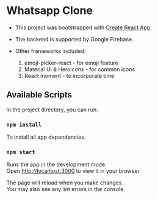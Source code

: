 # Whatsapp Clone

- This project was bootstrapped with [Create React App](https://github.com/facebook/create-react-app).
- The backend is supported by Google Firebase.

- Other frameworks included:
    1. emoji-picker-react - for emoji feature
    2. Material UI & Heroicons - for common icons
    3. React moment - to incorporate time

## Available Scripts

In the project directory, you can run:

### `npm install`

To install all app dependencies.

### `npm start`

Runs the app in the development mode.\
Open [http://localhost:3000](http://localhost:3000) to view it in your browser.

The page will reload when you make changes.\
You may also see any lint errors in the console.


